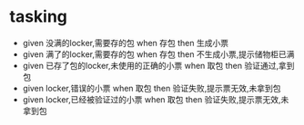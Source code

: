 # tasking

- given 没满的locker,需要存的包  when 存包 then 生成小票
- given 满了的locker,需要存的包  when 存包 then 不生成小票,提示储物柜已满
- given 已存了包的locker,未使用的正确的小票 when 取包 then 验证通过,拿到包
- given locker,错误的小票 when 取包 then 验证失败,提示票无效,未拿到包
- given locker,已经被验证过的小票 when 取包 then 验证失败,提示票无效,未拿到包

